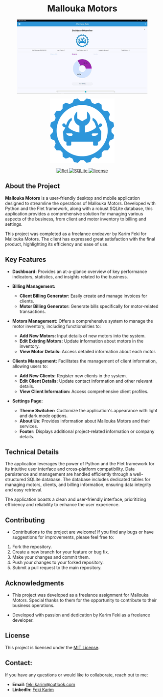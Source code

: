 <h1 align="center">Mallouka Motors</h1>

<p align="center">
  <img width="426" src="src/assets/demo/demo_mallouka_motors.gif">
</p>

<p align="center">
  <img width="210" src="src/assets/logo/mallouka_motors_logo.png">
</p>

<p align="center">
  <a href="https://flet.dev/docs/getting-started">
    <img src="https://img.shields.io/badge/Flet-0.25.2-blue?style=flat-square" alt="flet">
  </a>
  <a href="https://sqlite.org">
    <img src="https://img.shields.io/badge/SQLite-3.47.2-rgb(0%2C%2059%2C%2087)?style=flat-square&logo=sqlite" alt="SQLite">
  </a>
  <a href="https://github.com/fekikarim/Mallouka_Motors/blob/main/LICENSE">
    <img src="https://img.shields.io/badge/license-MIT-blue.svg" alt="license">
  </a>
</p>

## About the Project

**Mallouka Motors** is a user-friendly desktop and mobile application designed to streamline the operations of Mallouka Motors. Developed with Python and the Flet framework, along with a robust SQLite database, this application provides a comprehensive solution for managing various aspects of the business, from client and motor inventory to billing and settings.

This project was completed as a freelance endeavor by Karim Feki for Mallouka Motors. The client has expressed great satisfaction with the final product, highlighting its efficiency and ease of use.

## Key Features

* **Dashboard:** Provides an at-a-glance overview of key performance indicators, statistics, and insights related to the business.

* **Billing Management:**
    * **Client Billing Generator:** Easily create and manage invoices for clients.
    * **Motor Billing Generator:**  Generate bills specifically for motor-related transactions.

* **Motors Management:** Offers a comprehensive system to manage the motor inventory, including functionalities to:
    * **Add New Motors:** Input details of new motors into the system.
    * **Edit Existing Motors:** Update information about motors in the inventory.
    * **View Motor Details:** Access detailed information about each motor.

* **Clients Management:**  Facilitates the management of client information, allowing users to:
    * **Add New Clients:** Register new clients in the system.
    * **Edit Client Details:** Update contact information and other relevant details.
    * **View Client Information:** Access comprehensive client profiles.

* **Settings Page:**
    * **Theme Switcher:** Customize the application's appearance with light and dark mode options.
    * **About Us:** Provides information about Mallouka Motors and their services.
    * **Footer:** Displays additional project-related information or company details.

## Technical Details

The application leverages the power of Python and the Flet framework for its intuitive user interface and cross-platform compatibility. Data persistence and management are handled efficiently through a well-structured SQLite database. The database includes dedicated tables for managing motors, clients, and billing information, ensuring data integrity and easy retrieval.

The application boasts a clean and user-friendly interface, prioritizing efficiency and reliability to enhance the user experience.

## Contributing

* Contributions to the project are welcome! If you find any bugs or have suggestions for improvements, please feel free to:

1. Fork the repository.
2. Create a new branch for your feature or bug fix.
3. Make your changes and commit them.
4. Push your changes to your forked repository.
5. Submit a pull request to the main repository.

## Acknowledgments

* This project was developed as a freelance assignment for Mallouka Motors. Special thanks to them for the opportunity to contribute to their business operations.

* Developed with passion and dedication by Karim Feki as a freelance developer.

## License

This project is licensed under the [MIT License](LICENSE).

## Contact: 

If you have any questions or would like to collaborate, reach out to me:

- **Email**: [feki.karim@outlook.com](mailto:feki.karim@outlook.com)
- **LinkedIn**: [Feki Karim](https://www.linkedin.com/in/karimfeki/)
